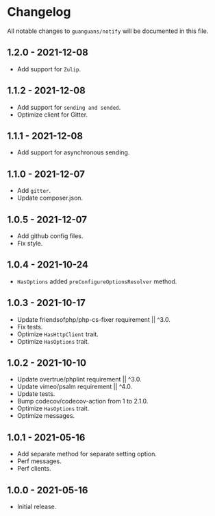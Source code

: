# Changelog

All notable changes to `guanguans/notify` will be documented in this file.

## 1.2.0 - 2021-12-08

* Add support for `Zulip`.

## 1.1.2 - 2021-12-08

* Add support for `sending and sended`.
* Optimize client for Gitter.

## 1.1.1 - 2021-12-08

* Add support for asynchronous sending.

## 1.1.0 - 2021-12-07

* Add `gitter`.
* Update composer.json.

## 1.0.5 - 2021-12-07

* Add github config files.
* Fix style.

## 1.0.4 - 2021-10-24

* `HasOptions` added `preConfigureOptionsResolver` method.

## 1.0.3 - 2021-10-17

* Update friendsofphp/php-cs-fixer requirement || ^3.0.
* Fix tests.
* Optimize `HasHttpClient` trait.
* Optimize `HasOptions` trait.

## 1.0.2 - 2021-10-10

* Update overtrue/phplint requirement || ^3.0.
* Update vimeo/psalm requirement || ^4.0.
* Update tests.
* Bump codecov/codecov-action from 1 to 2.1.0.
* Optimize `HasOptions` trait.
* Optimize messages.

## 1.0.1 - 2021-05-16

* Add separate method for separate setting option.
* Perf messages.
* Perf clients.

## 1.0.0 - 2021-05-16

* Initial release.
